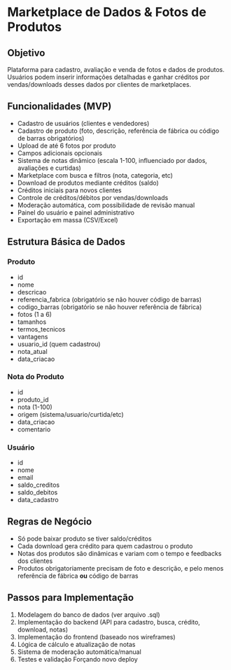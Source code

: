 # Marketplace de Dados & Fotos de Produtos

## Objetivo

Plataforma para cadastro, avaliação e venda de fotos e dados de produtos. Usuários podem inserir informações detalhadas e ganhar créditos por vendas/downloads desses dados por clientes de marketplaces.

## Funcionalidades (MVP)

- Cadastro de usuários (clientes e vendedores)
- Cadastro de produto (foto, descrição, referência de fábrica ou código de barras obrigatórios)
- Upload de até 6 fotos por produto
- Campos adicionais opcionais
- Sistema de notas dinâmico (escala 1-100, influenciado por dados, avaliações e curtidas)
- Marketplace com busca e filtros (nota, categoria, etc)
- Download de produtos mediante créditos (saldo)
- Créditos iniciais para novos clientes
- Controle de créditos/débitos por vendas/downloads
- Moderação automática, com possibilidade de revisão manual
- Painel do usuário e painel administrativo
- Exportação em massa (CSV/Excel)

## Estrutura Básica de Dados

### Produto

- id
- nome
- descricao
- referencia_fabrica (obrigatório se não houver código de barras)
- codigo_barras (obrigatório se não houver referência de fábrica)
- fotos (1 a 6)
- tamanhos
- termos_tecnicos
- vantagens
- usuario_id (quem cadastrou)
- nota_atual
- data_criacao

### Nota do Produto

- id
- produto_id
- nota (1-100)
- origem (sistema/usuario/curtida/etc)
- data_criacao
- comentario

### Usuário

- id
- nome
- email
- saldo_creditos
- saldo_debitos
- data_cadastro

## Regras de Negócio

- Só pode baixar produto se tiver saldo/créditos
- Cada download gera crédito para quem cadastrou o produto
- Notas dos produtos são dinâmicas e variam com o tempo e feedbacks dos clientes
- Produtos obrigatoriamente precisam de foto e descrição, e pelo menos referência de fábrica **ou** código de barras

## Passos para Implementação

1. Modelagem do banco de dados (ver arquivo .sql)
2. Implementação do backend (API para cadastro, busca, crédito, download, notas)
3. Implementação do frontend (baseado nos wireframes)
4. Lógica de cálculo e atualização de notas
5. Sistema de moderação automática/manual
6. Testes e validação
Forçando novo deploy
